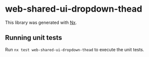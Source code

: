 # web-shared-ui-dropdown-thead

This library was generated with [Nx](https://nx.dev).

## Running unit tests

Run `nx test web-shared-ui-dropdown-thead` to execute the unit tests.
